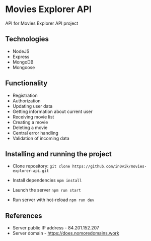 # Movies Explorer API

API for Movies Explorer API project
## Technologies

- NodeJS
- Express
- MongoDB
- Mongoose

## Functionality
- Registration
- Authorization
- Updating user data
- Getting information about current user
- Receiving movie list
- Creating a movie
- Deleting a movie
- Central error handling
- Validation of incoming data

## Installing and running the project
- Clone repository: ``git clone https://github.com/in0vik/movies-explorer-api.git``

- Install dependencies ``npm install``

- Launch the server ``npm run start``

- Run server with hot-reload ``npm run dev``

## References
- Server public IP address - 84.201.152.207
- Server domain - https://does.nomoredomains.work

